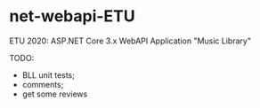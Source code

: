 # net-webapi-ETU
ETU 2020: ASP.NET Core 3.x WebAPI Application "Music Library"

TODO:
 - BLL unit tests;
 - comments;
 - get some reviews
